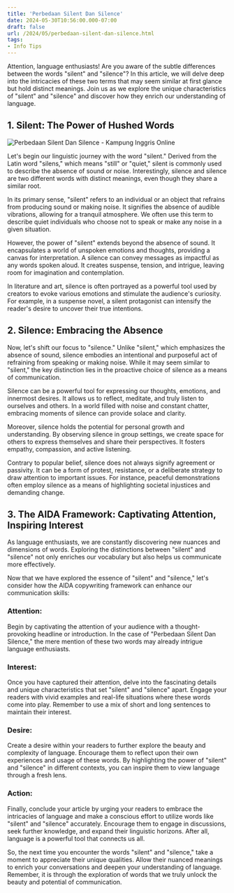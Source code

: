 ```yaml
---
title: 'Perbedaan Silent Dan Silence'
date: 2024-05-30T10:56:00.000-07:00
draft: false
url: /2024/05/perbedaan-silent-dan-silence.html
tags: 
- Info Tips
---
```


Attention, language enthusiasts! Are you aware of the subtle differences between the words "silent" and "silence"? In this article, we will delve deep into the intricacies of these two terms that may seem similar at first glance but hold distinct meanings. Join us as we explore the unique characteristics of "silent" and "silence" and discover how they enrich our understanding of language.

1\. Silent: The Power of Hushed Words
-------------------------------------

![Perbedaan Silent Dan Silence - Kampung Inggris Online](https://www.kampunginggris.online/wp-content/uploads/2020/07/perbedaan-silent-dan-silence.jpg)

Let's begin our linguistic journey with the word "silent." Derived from the Latin word "silens," which means "still" or "quiet," silent is commonly used to describe the absence of sound or noise. Interestingly, silence and silence are two different words with distinct meanings, even though they share a similar root.

In its primary sense, "silent" refers to an individual or an object that refrains from producing sound or making noise. It signifies the absence of audible vibrations, allowing for a tranquil atmosphere. We often use this term to describe quiet individuals who choose not to speak or make any noise in a given situation.

However, the power of "silent" extends beyond the absence of sound. It encapsulates a world of unspoken emotions and thoughts, providing a canvas for interpretation. A silence can convey messages as impactful as any words spoken aloud. It creates suspense, tension, and intrigue, leaving room for imagination and contemplation.

In literature and art, silence is often portrayed as a powerful tool used by creators to evoke various emotions and stimulate the audience's curiosity. For example, in a suspense novel, a silent protagonist can intensify the reader's desire to uncover their true intentions.

2\. Silence: Embracing the Absence
----------------------------------

Now, let's shift our focus to "silence." Unlike "silent," which emphasizes the absence of sound, silence embodies an intentional and purposeful act of refraining from speaking or making noise. While it may seem similar to "silent," the key distinction lies in the proactive choice of silence as a means of communication.

Silence can be a powerful tool for expressing our thoughts, emotions, and innermost desires. It allows us to reflect, meditate, and truly listen to ourselves and others. In a world filled with noise and constant chatter, embracing moments of silence can provide solace and clarity.

Moreover, silence holds the potential for personal growth and understanding. By observing silence in group settings, we create space for others to express themselves and share their perspectives. It fosters empathy, compassion, and active listening.

Contrary to popular belief, silence does not always signify agreement or passivity. It can be a form of protest, resistance, or a deliberate strategy to draw attention to important issues. For instance, peaceful demonstrations often employ silence as a means of highlighting societal injustices and demanding change.

3\. The AIDA Framework: Captivating Attention, Inspiring Interest
-----------------------------------------------------------------

As language enthusiasts, we are constantly discovering new nuances and dimensions of words. Exploring the distinctions between "silent" and "silence" not only enriches our vocabulary but also helps us communicate more effectively.

Now that we have explored the essence of "silent" and "silence," let's consider how the AIDA copywriting framework can enhance our communication skills:

### Attention:

Begin by captivating the attention of your audience with a thought-provoking headline or introduction. In the case of "Perbedaan Silent Dan Silence," the mere mention of these two words may already intrigue language enthusiasts.

### Interest:

Once you have captured their attention, delve into the fascinating details and unique characteristics that set "silent" and "silence" apart. Engage your readers with vivid examples and real-life situations where these words come into play. Remember to use a mix of short and long sentences to maintain their interest.

### Desire:

Create a desire within your readers to further explore the beauty and complexity of language. Encourage them to reflect upon their own experiences and usage of these words. By highlighting the power of "silent" and "silence" in different contexts, you can inspire them to view language through a fresh lens.

### Action:

Finally, conclude your article by urging your readers to embrace the intricacies of language and make a conscious effort to utilize words like "silent" and "silence" accurately. Encourage them to engage in discussions, seek further knowledge, and expand their linguistic horizons. After all, language is a powerful tool that connects us all.

So, the next time you encounter the words "silent" and "silence," take a moment to appreciate their unique qualities. Allow their nuanced meanings to enrich your conversations and deepen your understanding of language. Remember, it is through the exploration of words that we truly unlock the beauty and potential of communication.